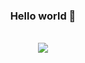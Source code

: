 <!--
### Hi there 👋


**sooyyoung/sooyyoung** is a ✨ _special_ ✨ repository because its `README.md` (this file) appears on your GitHub profile.

Here are some ideas to get you started:

- 🔭 I’m currently working on ...
- 🌱 I’m currently learning ...
- 👯 I’m looking to collaborate on ...
- 🤔 I’m looking for help with ...
- 💬 Ask me about ...
- 📫 How to reach me: ...
- 😄 Pronouns: ...
- ⚡ Fun fact: ...
-->


<div align="center">
  <h3>Hello world 👋</h3>
  <br>
  <a href="https://github.com/sooyyoung/github-readme-stats">
    <img align="center" src="https://github-readme-stats.vercel.app/api/top-langs/?username=sooyyoung&layout=compact&border_color=ffffff" />
  </a>
</div>
